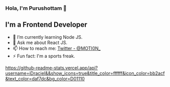 ### Hola, I'm Purushottam 👋
## I'm a Frontend Developer

- 🌱 I’m currently learning Node JS.
- 💬 Ask me about  React JS.
- 📫 How to reach me: [Twitter - @MOTI0N_](https://twitter.com/MOTI0N_)
- ⚡ Fun fact: I'm a sports freak.


https://github-readme-stats.vercel.app/api?username=iDraciel&&show_icons=true&title_color=ffffff&icon_color=bb2acf&text_color=daf7dc&bg_color=D01110

